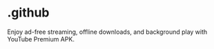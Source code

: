 # .github
Enjoy ad-free streaming, offline downloads, and background play with YouTube Premium APK.

